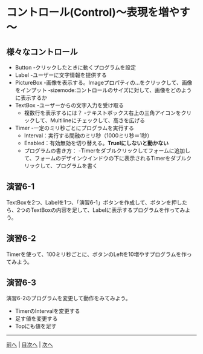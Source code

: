# コントロール(Control)～表現を増やす～

## 様々なコントロール
- Button
  -クリックしたときに動くプログラムを設定
- Label
  -ユーザーに文字情報を提供する
- PictureBox
  -画像を表示する。Imageプロパティの…をクリックして、画像をインプット
  ‐sizemode:コントロールのサイズに対して、画像をどのように表示するか
- TextBox
  -ユーザーからの文字入力を受け取る
  - 複数行を表示するには？
    -テキストボックス右上の三角アイコンをクリックして、Multilineにチェックして、高さを広げる
- Timer
  -一定のミリ秒ごとにプログラムを実行する
  - Interval：実行する間融のミリ秒（1000ミリ秒＝1秒）
  - Enabled：有効無効を切り替える。**Truelにしないと動かない**
  - プログラムの書き方：
    -Timerをダブルクリックしてフォームに追加して、フォームのデザインウインドウの下に表示されるTimerをダブルクリックして、プログラムを書く

## 演習6-1
TextBoxを2つ、Labelを1つ、「演習6-1」ボタンを作成して、ボタンを押したら、2つのTextBoxの内容を足して、Labelに表示するプログラムを作ってみよう。

## 演習6-2
Timerを使って、100ミリ秒ごとに、ボタンのLeftを10増やすプログラムを作ってみよう。

## 演習6-3
演習6-2のプログラムを変更して動作をみてみよう。

- TimerのIntervalを変更する
- 足す値を変更する
- Topにも値を足す

---

[前へ](05.md) | [目次へ](README.md#%E7%9B%AE%E6%AC%A1) | [次へ](07.md)
